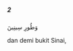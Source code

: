 ##### 2

<span class="ayah">وَطُورِ سِينِينَ</span>

<span class="ayah_translation">dan demi bukit Sinai,</span>
